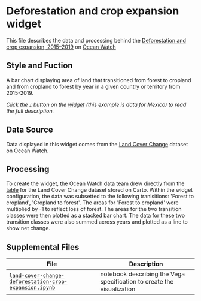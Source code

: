 # Deforestation and crop expansion widget
This file describes the data and processing behind the [Deforestation and crop expansion, 2015–2019](https://bit.ly/31YijiJ) on [Ocean Watch](https://oceanwatchdata.org)

## Style and Fuction
A bar chart displaying area of land that transitioned from forest to cropland and from cropland to forest by year in a given country or territory from 2015-2019. 

*Click the `i` button on the [widget](https://bit.ly/31YijiJ) (this example is data for Mexico) to read the full description.*

## Data Source
Data displayed in this widget comes from the [Land Cover Change](../../datasets/ocn_calcs_016_land_cover_change/README.md) dataset on Ocean Watch.

## Processing
To create the widget, the Ocean Watch data team drew directly from the [table](https://resourcewatch.carto.com/u/wri-rw/dataset/ocn_calcs_016_land_cover_change_by_territory) for the Land Cover Change dataset stored on Carto. Within the widget configuration, the data was subsetted to the following tranisitions: 'Forest to cropland', 'Cropland to forest'. The areas for 'Forest to cropland' were multiplied by -1 to reflect loss of forest. The areas for the two transition classes were then plotted as a stacked bar chart. The data for these two transition classes were also summed across years and plotted as a line to show net change.

## Supplemental Files 
| File | Description |
| --------------- | --------------- |
|  [`land-cover-change-deforestation-crop-expansion.ipynb`](land-cover-change-deforestation-crop-expansion.ipynb)  |    notebook describing the Vega specification to create the visualization| 
